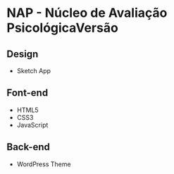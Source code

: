 # NAP - Núcleo de Avaliação PsicológicaVersão

## Design

* Sketch App

## Font-end 

* HTML5
* CSS3
* JavaScript

## Back-end

* WordPress Theme